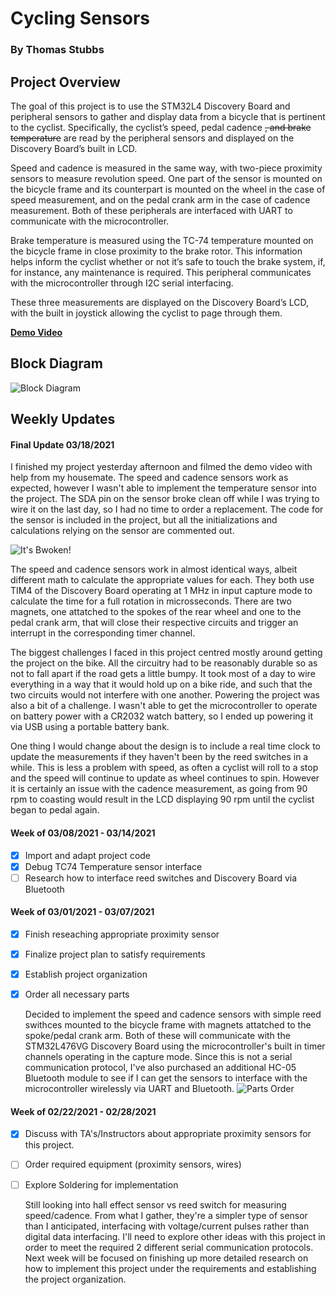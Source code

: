 # Cycling Sensors
### By Thomas Stubbs

## Project Overview
  The goal of this project is to use the STM32L4 Discovery Board and peripheral sensors to gather and display data from a bicycle that is pertinent to the cyclist. Specifically, the cyclist’s speed, pedal cadence ~~, and brake temperature~~ are read by the peripheral sensors and displayed on the Discovery Board’s built in LCD.
  
  Speed and cadence is measured in the same way, with two-piece proximity sensors to measure revolution speed. One part of the sensor is mounted on the bicycle frame and its counterpart is mounted on the wheel in the case of speed measurement, and on the pedal crank arm in the case of cadence measurement. Both of these peripherals are interfaced with UART to communicate with the microcontroller.
  
  Brake temperature is measured using the TC-74 temperature mounted on the bicycle frame in close proximity to the brake rotor. This information helps inform the cyclist whether or not it’s safe to touch the brake system, if, for instance, any maintenance is required. This peripheral communicates with the microcontroller through I2C serial interfacing.
  
  These three measurements are displayed on the Discovery Board’s LCD, with the built in joystick allowing the cyclist to page through them.
  
**[Demo Video](https://youtu.be/slsgJ71hUfQ)**

## Block Diagram
![Block Diagram](/images/CyclingSensorsBlockDiagram.jpeg)

## Weekly Updates

#### Final Update 03/18/2021
  I finished my project yesterday afternoon and filmed the demo video with help from my housemate. The speed and cadence sensors work as expected, however I wasn't able to implement the temperature sensor into the project. The SDA pin on the sensor broke clean off while I was trying to wire it on the last day, so I had no time to order a replacement. The code for the sensor is included in the project, but all the initializations and calculations relying on the sensor are commented out.
  
![It's Bwoken!](/images/gone-too-soon.jpeg)
  
  The speed and cadence sensors work in almost identical ways, albeit different math to calculate the appropriate values for each. They both use TIM4 of the Discovery Board operating at 1 MHz in input capture mode to calculate the time for a full rotation in microsseconds. There are two magnets, one attatched to the spokes of the rear wheel and one to the pedal crank arm, that will close their respective circuits and trigger an interrupt in the corresponding timer channel.
  
  The biggest challenges I faced in this project centred mostly around getting the project on the bike. All the circuitry had to be reasonably durable so as not to fall apart if the road gets a little bumpy. It took most of a day to wire everything in a way that it would hold up on a bike ride, and such that the two circuits would not interfere with one another. Powering the project was also a bit of a challenge. I wasn't able to get the microcontroller to operate on battery power with a CR2032 watch battery, so I ended up powering it via USB using a portable battery bank.
  
  One thing I would change about the design is to include a real time clock to update the measurements if they haven't been by the reed switches in a while. This is less a problem with speed, as often a cyclist will roll to a stop and the speed will continue to update as wheel continues to spin. However it is certainly an issue with the cadence measurement, as going from 90 rpm to coasting would result in the LCD displaying 90 rpm until the cyclist began to pedal again. 

#### Week of 03/08/2021 - 03/14/2021

- [x] Import and adapt project code
- [x] Debug TC74 Temperature sensor interface
- [ ] Research how to interface reed switches and Discovery Board via Bluetooth

#### Week of 03/01/2021 - 03/07/2021

- [x] Finish reseaching appropriate proximity sensor
- [x] Finalize project plan to satisfy requirements
- [x] Establish project organization
- [x] Order all necessary parts

  Decided to implement the speed and cadence sensors with simple reed swithces mounted to the bicycle frame with magnets attatched to the spoke/pedal crank arm. Both of these will communicate with the STM32L476VG Discovery Board using the microcontroller's built in timer channels operating in the capture mode. Since this is not a serial communication protocol, I've also purchased an additional HC-05 Bluetooth module to see if I can get the sensors to interface with the microcontroller wirelessly via UART and Bluetooth.
![Parts Order](/images/parts-order.png)

#### Week of 02/22/2021 - 02/28/2021

- [x] Discuss with TA's/Instructors about appropriate proximity sensors for this project.
- [ ] Order required equipment (proximity sensors, wires)
- [ ] Explore Soldering for implementation

  Still looking into hall effect sensor vs reed switch for measuring speed/cadence. From what I gather, they're a simpler type of sensor than I anticipated, interfacing with voltage/current pulses rather than digital data interfacing. I'll need to explore other ideas with this project in order to meet the required 2 different serial communication protocols. Next week will be focused on finishing up more detailed research on how to implement this project under the requirements and establishing the project organization.
